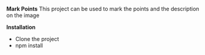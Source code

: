 **Mark Points**
This project can be used to mark the points and the description on the image

**Installation**

* Clone the project
* npm install
